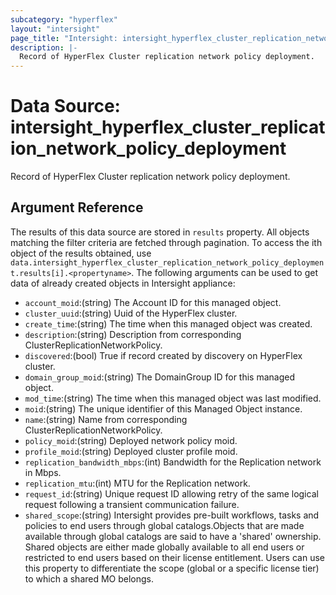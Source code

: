 ```yaml
---
subcategory: "hyperflex"
layout: "intersight"
page_title: "Intersight: intersight_hyperflex_cluster_replication_network_policy_deployment"
description: |-
  Record of HyperFlex Cluster replication network policy deployment.
---
```


# Data Source: intersight_hyperflex_cluster_replication_network_policy_deployment
Record of HyperFlex Cluster replication network policy deployment.
## Argument Reference
The results of this data source are stored in `results` property.
All objects matching the filter criteria are fetched through pagination.
To access the ith object of the results obtained, use `data.intersight_hyperflex_cluster_replication_network_policy_deployment.results[i].<propertyname>`.
The following arguments can be used to get data of already created objects in Intersight appliance:
* `account_moid`:(string) The Account ID for this managed object. 
* `cluster_uuid`:(string) Uuid of the HyperFlex cluster. 
* `create_time`:(string) The time when this managed object was created. 
* `description`:(string) Description from corresponding ClusterReplicationNetworkPolicy. 
* `discovered`:(bool) True if record created by discovery on HyperFlex cluster. 
* `domain_group_moid`:(string) The DomainGroup ID for this managed object. 
* `mod_time`:(string) The time when this managed object was last modified. 
* `moid`:(string) The unique identifier of this Managed Object instance. 
* `name`:(string) Name from corresponding ClusterReplicationNetworkPolicy. 
* `policy_moid`:(string) Deployed network policy moid. 
* `profile_moid`:(string) Deployed cluster profile moid. 
* `replication_bandwidth_mbps`:(int) Bandwidth for the Replication network in Mbps. 
* `replication_mtu`:(int) MTU for the Replication network. 
* `request_id`:(string) Unique request ID allowing retry of the same logical request following a transient communication failure. 
* `shared_scope`:(string) Intersight provides pre-built workflows, tasks and policies to end users through global catalogs.Objects that are made available through global catalogs are said to have a 'shared' ownership. Shared objects are either made globally available to all end users or restricted to end users based on their license entitlement. Users can use this property to differentiate the scope (global or a specific license tier) to which a shared MO belongs. 
 